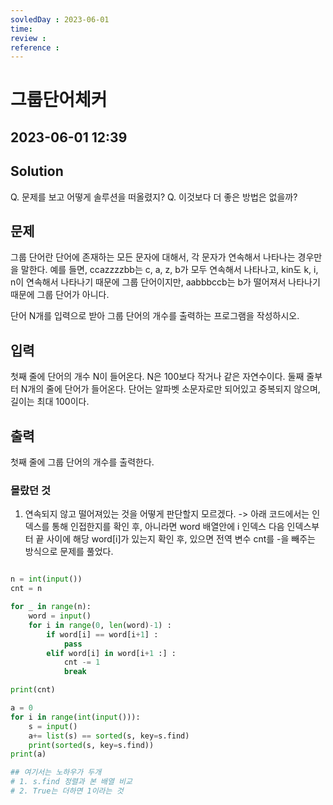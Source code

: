 ```yaml
---
sovledDay : 2023-06-01
time: 
review : 
reference : 
---
```


# 그룹단어체커
## 2023-06-01 12:39 


## Solution
Q. 문제를 보고 어떻게 솔루션을 떠올렸지? 
Q. 이것보다 더 좋은 방법은 없을까? 

## 문제

그룹 단어란 단어에 존재하는 모든 문자에 대해서, 각 문자가 연속해서 나타나는 경우만을 말한다. 예를 들면, ccazzzzbb는 c, a, z, b가 모두 연속해서 나타나고, kin도 k, i, n이 연속해서 나타나기 때문에 그룹 단어이지만, aabbbccb는 b가 떨어져서 나타나기 때문에 그룹 단어가 아니다.

단어 N개를 입력으로 받아 그룹 단어의 개수를 출력하는 프로그램을 작성하시오.

## 입력

첫째 줄에 단어의 개수 N이 들어온다. N은 100보다 작거나 같은 자연수이다. 둘째 줄부터 N개의 줄에 단어가 들어온다. 단어는 알파벳 소문자로만 되어있고 중복되지 않으며, 길이는 최대 100이다.

## 출력

첫째 줄에 그룹 단어의 개수를 출력한다.

### 몰랐던 것
1. 연속되지 않고 떨어져있는 것을 어떻게 판단할지 모르겠다.
-> 아래 코드에서는 인덱스를 통해 인접한지를 확인 후, 아니라면 word 배열안에 i 인덱스 다음 인덱스부터 끝 사이에 해당 word[i]가 있는지 확인 후, 있으면 전역 변수 cnt를 -을 빼주는 방식으로 문제를 풀었다. 

```python

n = int(input())
cnt = n

for _ in range(n):
    word = input()
    for i in range(0, len(word)-1) :
        if word[i] == word[i+1] :
            pass
        elif word[i] in word[i+1 :] :
            cnt -= 1
            break

print(cnt)

a = 0
for i in range(int(input())):
    s = input()
    a+= list(s) == sorted(s, key=s.find)
    print(sorted(s, key=s.find))
print(a)

## 여기서는 노하우가 두개 
# 1. s.find 정렬과 본 배열 비교
# 2. True는 더하면 1이라는 것 
```


